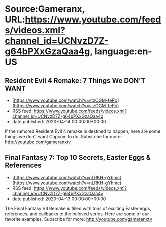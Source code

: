# Source:Gameranx, URL:https://www.youtube.com/feeds/videos.xml?channel_id=UCNvzD7Z-g64bPXxGzaQaa4g, language:en-US

## Resident Evil 4 Remake: 7 Things We DON'T WANT
 - [https://www.youtube.com/watch?v=stzOGM-fePo](https://www.youtube.com/watch?v=stzOGM-fePo)
 - RSS feed: https://www.youtube.com/feeds/videos.xml?channel_id=UCNvzD7Z-g64bPXxGzaQaa4g
 - date published: 2020-04-14 00:00:00+00:00

If the rumored Resident Evil 4 remake is destined to happen, here are some things we don't want Capcom to do.
Subscribe for more: http://youtube.com/gameranxtv

## Final Fantasy 7: Top 10 Secrets, Easter Eggs & References
 - [https://www.youtube.com/watch?v=nLRKH-gYhmc](https://www.youtube.com/watch?v=nLRKH-gYhmc)
 - RSS feed: https://www.youtube.com/feeds/videos.xml?channel_id=UCNvzD7Z-g64bPXxGzaQaa4g
 - date published: 2020-04-13 00:00:00+00:00

The Final Fantasy VII Remake is filled with tons of exciting Easter eggs, references, and callbacks to the beloved series. Here are some of our favorite examples.
Subscribe for more: http://youtube.com/gameranxtv

